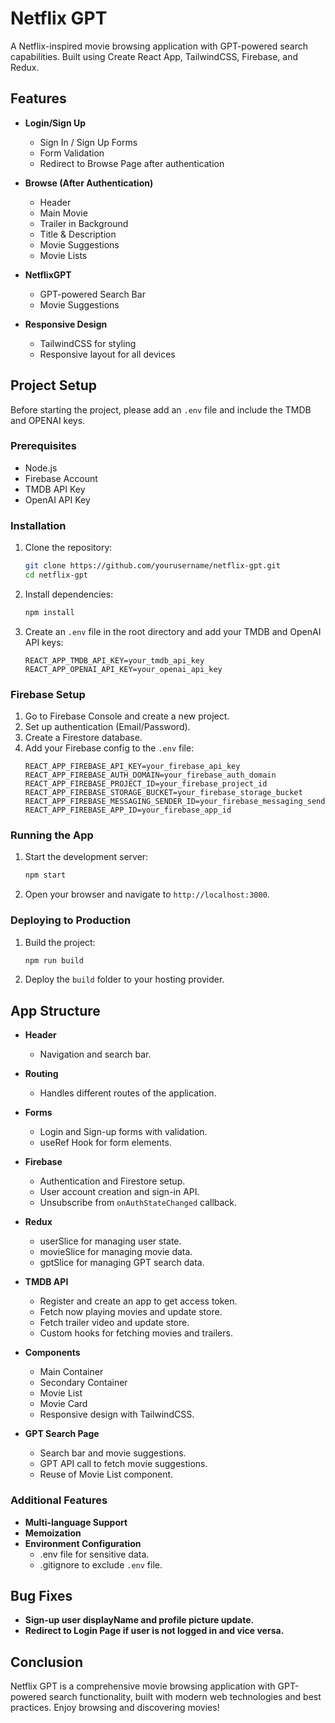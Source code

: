 # Netflix GPT

A Netflix-inspired movie browsing application with GPT-powered search capabilities. Built using Create React App, TailwindCSS, Firebase, and Redux.

## Features

- **Login/Sign Up**
  - Sign In / Sign Up Forms
  - Form Validation
  - Redirect to Browse Page after authentication

- **Browse (After Authentication)**
  - Header
  - Main Movie
  - Trailer in Background
  - Title & Description
  - Movie Suggestions
  - Movie Lists

- **NetflixGPT**
  - GPT-powered Search Bar
  - Movie Suggestions

- **Responsive Design**
  - TailwindCSS for styling
  - Responsive layout for all devices

## Project Setup

Before starting the project, please add an `.env` file and include the TMDB and OPENAI keys.

### Prerequisites

- Node.js
- Firebase Account
- TMDB API Key
- OpenAI API Key

### Installation

1. Clone the repository:
   ```sh
   git clone https://github.com/yourusername/netflix-gpt.git
   cd netflix-gpt
   ```

2. Install dependencies:
   ```sh
   npm install
   ```

3. Create an `.env` file in the root directory and add your TMDB and OpenAI API keys:
   ```env
   REACT_APP_TMDB_API_KEY=your_tmdb_api_key
   REACT_APP_OPENAI_API_KEY=your_openai_api_key
   ```

### Firebase Setup

1. Go to Firebase Console and create a new project.
2. Set up authentication (Email/Password).
3. Create a Firestore database.
4. Add your Firebase config to the `.env` file:
   ```env
   REACT_APP_FIREBASE_API_KEY=your_firebase_api_key
   REACT_APP_FIREBASE_AUTH_DOMAIN=your_firebase_auth_domain
   REACT_APP_FIREBASE_PROJECT_ID=your_firebase_project_id
   REACT_APP_FIREBASE_STORAGE_BUCKET=your_firebase_storage_bucket
   REACT_APP_FIREBASE_MESSAGING_SENDER_ID=your_firebase_messaging_sender_id
   REACT_APP_FIREBASE_APP_ID=your_firebase_app_id
   ```

### Running the App

1. Start the development server:
   ```sh
   npm start
   ```

2. Open your browser and navigate to `http://localhost:3000`.

### Deploying to Production

1. Build the project:
   ```sh
   npm run build
   ```

2. Deploy the `build` folder to your hosting provider.

## App Structure

- **Header**
  - Navigation and search bar.

- **Routing**
  - Handles different routes of the application.

- **Forms**
  - Login and Sign-up forms with validation.
  - useRef Hook for form elements.

- **Firebase**
  - Authentication and Firestore setup.
  - User account creation and sign-in API.
  - Unsubscribe from `onAuthStateChanged` callback.

- **Redux**
  - userSlice for managing user state.
  - movieSlice for managing movie data.
  - gptSlice for managing GPT search data.

- **TMDB API**
  - Register and create an app to get access token.
  - Fetch now playing movies and update store.
  - Fetch trailer video and update store.
  - Custom hooks for fetching movies and trailers.

- **Components**
  - Main Container
  - Secondary Container
  - Movie List
  - Movie Card
  - Responsive design with TailwindCSS.

- **GPT Search Page**
  - Search bar and movie suggestions.
  - GPT API call to fetch movie suggestions.
  - Reuse of Movie List component.

### Additional Features

- **Multi-language Support**
- **Memoization**
- **Environment Configuration**
  - .env file for sensitive data.
  - .gitignore to exclude `.env` file.

## Bug Fixes

- **Sign-up user displayName and profile picture update.**
- **Redirect to Login Page if user is not logged in and vice versa.**

## Conclusion

Netflix GPT is a comprehensive movie browsing application with GPT-powered search functionality, built with modern web technologies and best practices. Enjoy browsing and discovering movies!
